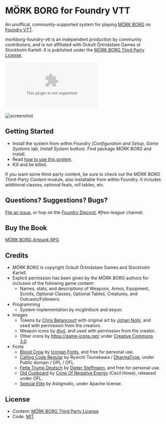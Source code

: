 # MÖRK BORG for Foundry VTT

An unoffical, community-supported system for playing [MÖRK BORG](https://morkborg.com/) on [Foundry VTT](http://foundryvtt.com/).

morkborg-foundry-vtt is an independent production by community contributors, and is not affiliated with Ockult Örtmästare Games or Stockholm Kartell. It is published under the [MÖRK BORG Third Party License](https://morkborg.com/license/).

![Latest Release Download Count](https://img.shields.io/github/downloads/fvtt-fria-ligan/morkborg-foundry-vtt/latest/system.zip)

![screenshot](https://user-images.githubusercontent.com/189172/133104673-60734e50-ad00-4b54-9dbd-7edb5dafb6a9.png)

## Getting Started
  * Install the system from within Foundry (*Configuration and Setup*, *Game Systems* tab, *Install System* button). Find package *MÖRK BORG* and install.
  * Read [how to use this system](https://github.com/fvtt-fria-ligan/morkborg-foundry-vtt/blob/main/how-to-use-this-system.md).
  * Kill and be killed.

If you want some third-party content, be sure to check out the *MÖRK BORG Third-Party Content* module, also installable from within Foundry. It includes additional classes, optional feats, roll tables, etc.

## Questions? Suggestions? Bugs?
[File an issue](https://github.com/fvtt-fria-ligan/morkborg-foundry-vtt/issues), or hop on the [Foundry Discord](https://discord.gg/foundryvtt), *#free-league* channel.

## Buy the Book
[MÖRK BORG Artpunk RPG](https://frialigan.se/en/store/?product_id=4529866506377)

## Credits

  * MÖRK BORG is copyright Ockult Örtmästare Games and Stockholm Kartell.
  * Explicit permission has been given by the MÖRK BORG authors for inclusion of the following game content:
    * Names, stats, and descriptions of Weapons, Armor, Equipment, Scrolls, Optional Classes, Optional Tables, Creatures, and Outcasts/Followers.
  * Programming
    * System implementation by mcglintlock and eeyun.
  * Images
    * Tokens by [Chris Betancourt](https://github.com/iPwned) with original art by [Johan Nohr](https://twitter.com/JohanNohr), and used with permission from the creators.
    * Weapon icons by [@vil](https://zordvil.itch.io/), and used with permission from the creator.
    * Other icons by https://game-icons.net/ under [Creative Commons 3.0](https://creativecommons.org/licenses/by/3.0/).
  * Fonts
    * [Blood Crow](https://www.dafont.com/blood-crow.font) by [Iconian Fonts](http://www.iconian.com/), and free for personal use.
    * [Calling Code Regular](https://www.dafont.com/calling-code.font) by Ryoichi Tsunekawa / [DharmaType](https://dharmatype.com/), under Public domain / GPL / OFL.
    * [Fette Trump Deutsch](https://www.dafont.com/fette-trump-deutsch.font) by [Dieter Steffmann](http://www.steffmann.de/wordpress/), and free for personal use.
    * [Old Cupboard](https://coneofnegativeenergy.com/2019/11/08/a-new-thing-old-cupboard-otf/) by [Cone Of Negative Energy](https://coneofnegativeenergy.com/) (Cecil Howe), released under OFL.
    * [Special Elite](https://fonts.google.com/specimen/Special+Elite) by Astigmatic, under Apache license.

## License
  * Content: [MÖRK BORG Third Party License](https://morkborg.com/license/)
  * Code: [MIT](https://en.wikipedia.org/wiki/MIT_License)
